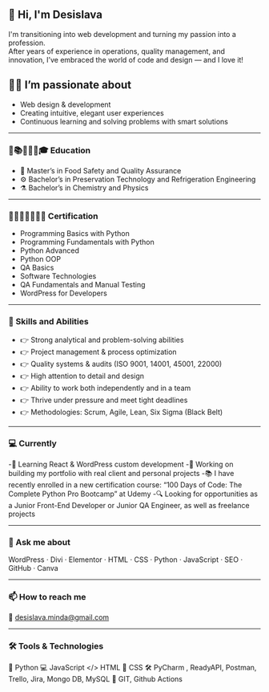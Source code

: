 ## 👋 Hi, I'm Desislava

I'm transitioning into web development and turning my passion into a profession.  
After years of experience in operations, quality management, and innovation, I’ve embraced the world of code and design — and I love it!

## 👩‍💻 I’m passionate about
- Web design & development  
- Creating intuitive, elegant user experiences  
- Continuous learning and solving problems with smart solutions  

---

### 🏫📚👩🏼‍🎓🎓 Education
- 🧪 Master’s in Food Safety and Quality Assurance  
- ⚙️ Bachelor’s in Preservation Technology and Refrigeration Engineering  
- ⚗️ Bachelor’s in Chemistry and Physics
  
---

### 📜👩🏼‍🎓👩🏻‍💻 Certification
- Programming Basics with Python
- Programming Fundamentals with Python
- Python Advanced
- Python OOP
- QA Basics
- Software Technologies
- QA Fundamentals and Manual Testing
- WordPress for Developers
  
---

### 🔧 Skills and Abilities
- 👉 Strong analytical and problem-solving abilities   
- 👉 Project management & process optimization  
- 👉 Quality systems & audits (ISO 9001, 14001, 45001, 22000)  
- 👉 High attention to detail and design  
- 👉 Ability to work both independently and in a team
- 👉 Thrive under pressure and meet tight deadlines  
- 👉 Methodologies: Scrum, Agile, Lean, Six Sigma (Black Belt)

---

### 💻 Currently
-🌱 Learning React & WordPress custom development
-🚀 Working on building my portfolio with real client and personal projects
-📚 I have recently enrolled in a new certification course: “100 Days of Code: The Complete Python Pro Bootcamp” at Udemy
-🔍 Looking for opportunities as a Junior Front-End Developer or Junior QA Engineer, as well as freelance projects 

---

### 💬 Ask me about
WordPress · Divi · Elementor · HTML · CSS · Python · JavaScript · SEO · GitHub · Canva  

---

### 📫 How to reach me
📧 desislava.minda@gmail.com 

---

### 🛠️ Tools & Technologies
🐍 Python
💻 JavaScript
</> HTML
🎨 CSS
🛠️ PyCharm , ReadyAPI, Postman, Trello, Jira, Mongo DB, MySQL
🔧 GIT, Github Actions

